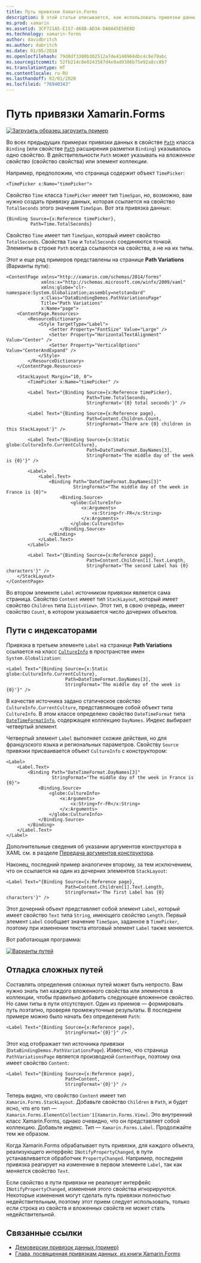 ```yaml
---
title: Путь привязки Xamarin.Forms
description: В этой статье описывается, как использовать привязки данных Xamarin.Forms для доступа к вложенным свойствам и элементам коллекций с помощью свойства Path класса Binding.
ms.prod: xamarin
ms.assetid: 3CF721A5-E157-468B-AD3A-DA0A45E58E8D
ms.technology: xamarin-forms
author: davidbritch
ms.author: dabritch
ms.date: 01/05/2018
ms.openlocfilehash: 79d8df3300b302512a7de4140968dbc4c8e79abc
ms.sourcegitcommit: 52fb214c0e0243587d4e9ad9306b75e92a8cc8b7
ms.translationtype: HT
ms.contentlocale: ru-RU
ms.lasthandoff: 02/01/2020
ms.locfileid: "76940343"
---
```

# <a name="xamarinforms-binding-path"></a>Путь привязки Xamarin.Forms

[![Загрузить образец](~/media/shared/download.png) загрузить пример](https://docs.microsoft.com/samples/xamarin/xamarin-forms-samples/databindingdemos)

Во всех предыдущих примерах привязки данных в свойстве [`Path`](xref:Xamarin.Forms.Binding.Path) класса `Binding` (или свойстве [`Path`](xref:Xamarin.Forms.Xaml.BindingExtension.Path) расширения разметки `Binding`) указывалось одно свойство. В действительности `Path` может указывать на *вложенное свойство* (свойство свойства) или элемент коллекции.

Например, предположим, что страница содержит объект `TimePicker`:

```xaml
<TimePicker x:Name="timePicker">
```

Свойство `Time` класса `TimePicker` имеет тип `TimeSpan`, но, возможно, вам нужно создать привязку данных, которая ссылается на свойство `TotalSeconds` этого значения `TimeSpan`. Вот эта привязка данных:

```xaml
{Binding Source={x:Reference timePicker},
         Path=Time.TotalSeconds}
```

Свойство `Time` имеет тип `TimeSpan`, который имеет свойство `TotalSeconds`. Свойства `Time` и `TotalSeconds` соединяются точкой. Элементы в строке `Path` всегда ссылаются на свойства, а не на их типы.

Этот и еще ряд примеров представлены на странице **Path Variations** (Варианты пути):

```xaml
<ContentPage xmlns="http://xamarin.com/schemas/2014/forms"
             xmlns:x="http://schemas.microsoft.com/winfx/2009/xaml"
             xmlns:globe="clr-namespace:System.Globalization;assembly=netstandard"
             x:Class="DataBindingDemos.PathVariationsPage"
             Title="Path Variations"
             x:Name="page">
    <ContentPage.Resources>
        <ResourceDictionary>
            <Style TargetType="Label">
                <Setter Property="FontSize" Value="Large" />
                <Setter Property="HorizontalTextAlignment" Value="Center" />
                <Setter Property="VerticalOptions" Value="CenterAndExpand" />
            </Style>
        </ResourceDictionary>
    </ContentPage.Resources>

    <StackLayout Margin="10, 0">
        <TimePicker x:Name="timePicker" />

        <Label Text="{Binding Source={x:Reference timePicker},
                              Path=Time.TotalSeconds,
                              StringFormat='{0} total seconds'}" />

        <Label Text="{Binding Source={x:Reference page},
                              Path=Content.Children.Count,
                              StringFormat='There are {0} children in this StackLayout'}" />

        <Label Text="{Binding Source={x:Static globe:CultureInfo.CurrentCulture},
                              Path=DateTimeFormat.DayNames[3],
                              StringFormat='The middle day of the week is {0}'}" />

        <Label>
            <Label.Text>
                <Binding Path="DateTimeFormat.DayNames[3]"
                         StringFormat="The middle day of the week in France is {0}">
                    <Binding.Source>
                        <globe:CultureInfo>
                            <x:Arguments>
                                <x:String>fr-FR</x:String>
                            </x:Arguments>
                        </globe:CultureInfo>
                    </Binding.Source>
                </Binding>
            </Label.Text>
        </Label>

        <Label Text="{Binding Source={x:Reference page},
                              Path=Content.Children[1].Text.Length,
                              StringFormat='The second Label has {0} characters'}" />
    </StackLayout>
</ContentPage>
```

Во втором элементе `Label` источником привязки является сама страница. Свойство `Content` имеет тип `StackLayout`, который имеет свойство `Children` типа `IList<View>`. Этот тип, в свою очередь, имеет свойство `Count`, в котором указывается число дочерних объектов.

## <a name="paths-with-indexers"></a>Пути с индексаторами

Привязка в третьем элементе `Label` на странице **Path Variations** ссылается на класс [`CultureInfo`](xref:System.Globalization.CultureInfo) в пространстве имен `System.Globalization`:

```xaml
<Label Text="{Binding Source={x:Static globe:CultureInfo.CurrentCulture},
                      Path=DateTimeFormat.DayNames[3],
                      StringFormat='The middle day of the week is {0}'}" />
```

В качестве источника задано статическое свойство `CultureInfo.CurrentCulture`, представляющее собой объект типа `CultureInfo`. В этом классе определено свойство `DateTimeFormat` типа [`DateTimeFormatInfo`](xref:System.Globalization.DateTimeFormatInfo), содержащее коллекцию `DayNames`. Индекс выбирает четвертый элемент.

Четвертый элемент `Label` выполняет схожие действия, но для французского языка и региональных параметров. Свойству `Source` привязки присваивается объект `CultureInfo` с конструктором:

```xaml
<Label>
    <Label.Text>
        <Binding Path="DateTimeFormat.DayNames[3]"
                 StringFormat="The middle day of the week in France is {0}">
            <Binding.Source>
                <globe:CultureInfo>
                    <x:Arguments>
                        <x:String>fr-FR</x:String>
                    </x:Arguments>
                </globe:CultureInfo>
            </Binding.Source>
        </Binding>
    </Label.Text>
</Label>
```

Дополнительные сведения об указании аргументов конструктора в XAML см. в разделе [Передача аргументов конструктора](~/xamarin-forms/xaml/passing-arguments.md#constructor_arguments).

Наконец, последний пример аналогичен второму, за тем исключением, что он ссылается на один из дочерних элементов `StackLayout`:

```xaml
<Label Text="{Binding Source={x:Reference page},
                      Path=Content.Children[1].Text.Length,
                      StringFormat='The first Label has {0} characters'}" />
```

Этот дочерний объект представляет собой элемент `Label`, который имеет свойство `Text` типа `String`, имеющего свойство `Length`. Первый элемент `Label` сообщает значение `TimeSpan`, заданное в `TimePicker`, поэтому при изменении текста итоговый элемент `Label` также меняется.

Вот работающая программа:

[![Варианты путей](binding-path-images/pathvariations-small.png "Варианты путей")](binding-path-images/pathvariations-large.png#lightbox "Варианты путей")

## <a name="debugging-complex-paths"></a>Отладка сложных путей

Составлять определения сложных путей может быть непросто. Вам нужно знать тип каждого вложенного свойства или элементов в коллекции, чтобы правильно добавить следующее вложенное свойство. Но сами типы в пути отсутствуют. Один из приемов — формировать путь поэтапно, проверяя промежуточные результаты. В последнем примере можно было начать без определения `Path`:

```xaml
<Label Text="{Binding Source={x:Reference page},
                      StringFormat='{0}'}" />
```

Этот код отображает тип источника привязки (`DataBindingDemos.PathVariationsPage`). Известно, что страница `PathVariationsPage` является производной `ContentPage`, поэтому она имеет свойство `Content`:

```xaml
<Label Text="{Binding Source={x:Reference page},
                      Path=Content,
                      StringFormat='{0}'}" />
```

Теперь видно, что свойство `Content` имеет тип `Xamarin.Forms.StackLayout`. Добавьте свойство `Children` в `Path`, и будет ясно, что его тип — `Xamarin.Forms.ElementCollection'1[Xamarin.Forms.View]`. Это внутренний класс Xamarin.Forms, однако очевидно, что он представляет собой коллекцию. Добавьте индекс. Тип — `Xamarin.Forms.Label`. Продолжайте тем же образом.

Когда Xamarin.Forms обрабатывает путь привязки, для каждого объекта, реализующего интерфейс `INotifyPropertyChanged`, в пути устанавливается обработчик `PropertyChanged`. Например, последняя привязка реагирует на изменение в первом элементе `Label`, так как меняется свойство `Text`.

Если свойство в пути привязки не реализует интерфейс `INotifyPropertyChanged`, изменения этого свойства игнорируются. Некоторые изменения могут сделать путь привязки полностью недействительным, поэтому этот прием следует использовать, только если строка из свойств и вложенных свойств не может стать недействительной.

## <a name="related-links"></a>Связанные ссылки

- [Демоверсии привязок данных (пример)](https://docs.microsoft.com/samples/xamarin/xamarin-forms-samples/databindingdemos)
- [Глава, посвященная привязкам данных, из книги Xamarin.Forms](~/xamarin-forms/creating-mobile-apps-xamarin-forms/summaries/chapter16.md)
